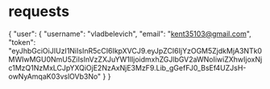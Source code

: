 # requests

{
    "user": {
        "username": "vladbelevich",
        "email": "kent35103@gmail.com",
        "token": "eyJhbGciOiJIUzI1NiIsInR5cCI6IkpXVCJ9.eyJpZCI6IjYzOGM5ZjdkMjA3NTk0MWIwMGU0NmU5ZiIsInVzZXJuYW1lIjoidmxhZGJlbGV2aWNoIiwiZXhwIjoxNjc1MzQ1NzMxLCJpYXQiOjE2NzAxNjE3MzF9.Lib_gGefFJ0_BsEf4UZJsH-owNyAmqaK03vslOVb3No"
    }
}
